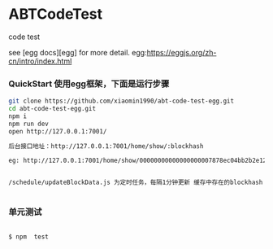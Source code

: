 # ABTCodeTest

code test

see [egg docs][egg] for more detail.
egg:https://eggjs.org/zh-cn/intro/index.html


### QuickStart 使用egg框架，下面是运行步骤

```bash
git clone https://github.com/xiaomin1990/abt-code-test-egg.git
cd abt-code-test-egg.git
npm i
npm run dev
open http://127.0.0.1:7001/

后台接口地址：http://127.0.0.1:7001/home/show/:blockhash

eg: http://127.0.0.1:7001/home/show/00000000000000000007878ec04bb2b2e12317804810f4c26033585b3f81ffaa


/schedule/updateBlockData.js 为定时任务，每隔1分钟更新 缓存中存在的blockhash 对应的区块链数据



```

### 单元测试

```bash

$ npm  test

```